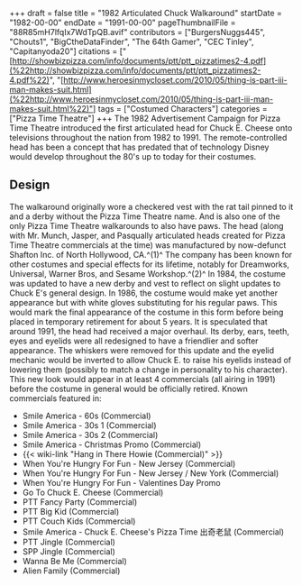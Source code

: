 +++
draft = false
title = "1982 Articulated Chuck Walkaround"
startDate = "1982-00-00"
endDate = "1991-00-00"
pageThumbnailFile = "88R85mH7lfqIx7WdTpQB.avif"
contributors = ["BurgersNuggs445", "Chouts1", "BigCtheDataFinder", "The 64th Gamer", "CEC Tinley", "Capitanyoda20"]
citations = ["[http://showbizpizza.com/info/documents/ptt/ptt_pizzatimes2-4.pdf](%22http://showbizpizza.com/info/documents/ptt/ptt_pizzatimes2-4.pdf%22)", "[http://www.heroesinmycloset.com/2010/05/thing-is-part-iii-man-makes-suit.html](%22http://www.heroesinmycloset.com/2010/05/thing-is-part-iii-man-makes-suit.html%22)"]
tags = ["Costumed Characters"]
categories = ["Pizza Time Theatre"]
+++
The 1982 Advertisement Campaign for Pizza Time Theatre introduced the first articulated head for Chuck E. Cheese onto televisions throughout the nation from 1982 to 1991. The remote-controlled head has been a concept that has predated that of technology Disney would develop throughout the 80's up to today for their costumes.

## Design

The walkaround originally wore a checkered vest with the rat tail pinned to it and a derby without the Pizza Time Theatre name. And is also one of the only Pizza Time Theatre walkarounds to also have paws.
The head (along with Mr. Munch, Jasper, and Pasqually articulated heads created for Pizza Time Theatre commercials at the time) was manufactured by now-defunct Shafton Inc. of North Hollywood, CA.^(1)^ The company has been known for other costumes and special effects for its lifetime, notably for Dreamworks, Universal, Warner Bros, and Sesame Workshop.^(2)^
In 1984, the costume was updated to have a new derby and vest to reflect on slight updates to Chuck E's general design. In 1986, the costume would make yet another appearance but with white gloves substituting for his regular paws. This would mark the final appearance of the costume in this form before being placed in temporary retirement for about 5 years.
It is speculated that around 1991, the head had received a major overhaul. Its derby, ears, teeth, eyes and eyelids were all redesigned to have a friendlier and softer appearance. The whiskers were removed for this update and the eyelid mechanic would be inverted to allow Chuck E. to raise his eyelids instead of lowering them (possibly to match a change in personality to his character). This new look would appear in at least 4 commercials (all airing in 1991) before the costume in general would be officially retired.
Known commercials featured in:

- Smile America - 60s (Commercial)
- Smile America - 30s 1 (Commercial)
- Smile America - 30s 2 (Commercial)
- Smile America - Christmas Promo (Commercial)
- {{< wiki-link "Hang in There Howie (Commercial)" >}}
- When You're Hungry For Fun - New Jersey (Commercial)
- When You're Hungry For Fun - New Jersey / New York (Commercial)
- When You're Hungry For Fun - Valentines Day Promo
- Go To Chuck E. Cheese (Commercial)
- PTT Fancy Party (Commercial)
- PTT Big Kid (Commercial)
- PTT Couch Kids (Commercial)
- Smile America - Chuck E. Cheese's Pizza Time 出奇老鼠 (Commercial)
- PTT Jingle (Commercial)
- SPP Jingle (Commercial)
- Wanna Be Me (Commercial)
- Alien Family (Commercial)
